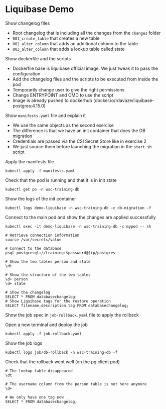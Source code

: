 # Liquibase Demo

Show changelog files
  - Root changelog that is including all the changes from the `changes` folder
  - `001_create_table` that creates a new table
  - `002_alter_column` that adds an additional column to the table
  - `003_alter_column` that adds a lookup table called state


Show dockerfile and the scripts
  - Dockerfile base is liquibase official image. We just tweak it to pass the configuration
  - Add the changelog files and the scripts to be executed from inside the pod
  - Temporarily change user to give the right permissions
  - Change ENTRYPOINT and CMD to use the script
  - Image is already pushed to dockerhub (docker.io/rdavaze/liquibase-postgres:4.15.0)


Show `manifests.yaml` file and explain it
  - We use the same objects as the second exercise
  - The difference is that we have an init container that does the DB migration
  - Credentials are passed via the CSI Secret Store like in exercise 2
  - We just source them before launching the migration in the `start.sh` script


Apply the manifests file
```
kubectl apply -f manifests.yaml
```

Check that the pod is running and that it is in init state
```
kubectl get po -n wsc-training-db
```

Show the logs of the init container
```
kubectl logs demo-liquibase -n wsc-training-db -c db-migration -f
```

Connect to the main pod and show the changes are applied successfully
```
kubectl exec -it demo-liquibase -n wsc-training-db -c mypod -- sh

# Retrieve connection information
source /var/secrets/value

# Connect to the database
psql postgresql://training:$password@$ip/postgres

# Show the two tables person and state
\dt

# Show the structure of the two tables
\d+ person
\d+ state

# Show the changelog
SELECT * FROM databasechangelog;
# Show Liquibase tags for the restore operation
SELECT filename,description,tag FROM databasechangelog;
```

Show the job spec in `job-rollback.yaml` file to apply the rollback

Open a new terminal and deploy the job
```
kubectl apply -f job-rollback.yaml
```

Show the job logs
```
kubectl logs job/db-rollback -n wsc-training-db -f
```

Check that the rollback went well (on the pg client pod)
```
# The lookup table disappeared
\dt

# The username column from the person table is not here anymore
\d+

# We only have one tag now
SELECT * FROM databasechangelog;
```
